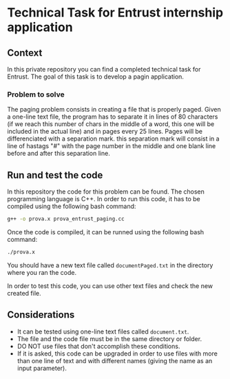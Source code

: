 # Technical Task for Entrust internship application

## Context
In this private repository you can find a completed technical task for Entrust. The goal of this task is to develop a pagin application.

### Problem to solve
The paging problem consists in creating a file that is properly paged. Given a one-line text file, the program has to separate it in lines of 80 characters (if we reach this number of chars in the middle of a word, this one will be included in the actual line) and in pages every 25 lines. Pages will be differenciated with a separation mark. this separation mark will consist in a line of hastags "#" with the page number in the middle and one blank line before and after this separation line.

## Run and test the code
In this repository the code for this problem can be found. The chosen programming language is C++. In order to run this code, it has to be compiled using the following bash command:

```bash
g++ -o prova.x prova_entrust_paging.cc
```

Once the code is compiled, it can be runned using the following bash command:

```bash
./prova.x
```

You should have a new text file called `documentPaged.txt` in the directory where you ran the code.

In order to test this code, you can use other text files and check the new created file.

## Considerations
- It can be tested using one-line text files called `document.txt`.
- The file and the code file must be in the same directory or folder.
- DO NOT use files that don't accomplish these conditions.
- If it is asked, this code can be upgraded in order to use files with more than one line of text and with different names (giving the name as an input parameter).
